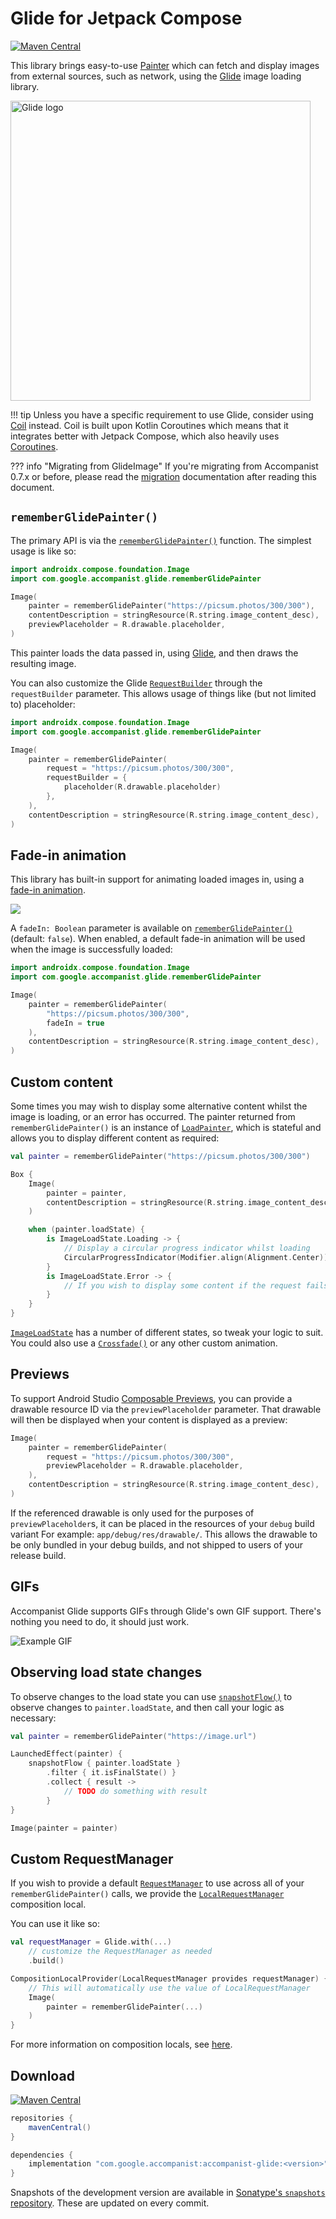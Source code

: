 # Glide for Jetpack Compose

[![Maven Central](https://img.shields.io/maven-central/v/com.google.accompanist/accompanist-glide)](https://search.maven.org/search?q=g:com.google.accompanist)

This library brings easy-to-use [Painter][painter] which can fetch and display images from external sources, such as network, using the [Glide][glide] image loading library.

<img src="https://github.com/bumptech/glide/blob/master/static/glide_logo.png?raw=true" width="480" alt="Glide logo">

!!! tip
    Unless you have a specific requirement to use Glide, consider using [Coil](coil.md) instead.
    Coil is built upon Kotlin Coroutines which means that it integrates better with
    Jetpack Compose, which also heavily uses [Coroutines](https://developer.android.com/jetpack/compose/kotlin#coroutines).

??? info "Migrating from GlideImage"
    If you're migrating from Accompanist 0.7.x or before, please read the [migration](./migration-glideimage) documentation after reading this document.

## `rememberGlidePainter()`

The primary API is via the [`rememberGlidePainter()`][rememberpainter] function. The simplest usage is like so:

```kotlin 
import androidx.compose.foundation.Image
import com.google.accompanist.glide.rememberGlidePainter

Image(
    painter = rememberGlidePainter("https://picsum.photos/300/300"),
    contentDescription = stringResource(R.string.image_content_desc),
    previewPlaceholder = R.drawable.placeholder,
)
```

This painter loads the data passed in, using [Glide][glide], and then draws the resulting image.

You can also customize the Glide [`RequestBuilder`](https://bumptech.github.io/glide/javadocs/4110/com/bumptech/glide/RequestBuilder.html) through the `requestBuilder` parameter. This allows usage of things like (but not limited to) placeholder:

```kotlin
import androidx.compose.foundation.Image
import com.google.accompanist.glide.rememberGlidePainter

Image(
    painter = rememberGlidePainter(
        request = "https://picsum.photos/300/300",
        requestBuilder = {
            placeholder(R.drawable.placeholder)
        },
    ),
    contentDescription = stringResource(R.string.image_content_desc),
)
```

## Fade-in animation

This library has built-in support for animating loaded images in, using a [fade-in animation](https://material.io/archive/guidelines/patterns/loading-images.html).

![](crossfade.gif)


A `fadeIn: Boolean` parameter is available on [`rememberGlidePainter()`][rememberpainter] (default: `false`). When enabled, a default fade-in animation will be used when the image is successfully loaded:

``` kotlin
import androidx.compose.foundation.Image
import com.google.accompanist.glide.rememberGlidePainter

Image(
    painter = rememberGlidePainter(
        "https://picsum.photos/300/300",
        fadeIn = true
    ),
    contentDescription = stringResource(R.string.image_content_desc),
)
```

## Custom content

Some times you may wish to display some alternative content whilst the image is loading, or an error has occurred. The painter returned from `rememberGlidePainter()` is an instance of [`LoadPainter`][loadpainter], which is stateful and allows you to display different content as required:


``` kotlin
val painter = rememberGlidePainter("https://picsum.photos/300/300")

Box {
    Image(
        painter = painter,
        contentDescription = stringResource(R.string.image_content_desc),
    )

    when (painter.loadState) {
        is ImageLoadState.Loading -> {
            // Display a circular progress indicator whilst loading
            CircularProgressIndicator(Modifier.align(Alignment.Center))
        }
        is ImageLoadState.Error -> {
            // If you wish to display some content if the request fails
        }
    }
}
```

[`ImageLoadState`][imageloadstate] has a number of different states, so tweak your logic to suit. You could also use a [`Crossfade()`][crossfade] or any other custom animation.

## Previews

To support Android Studio [Composable Previews](https://developer.android.com/jetpack/compose/tooling), you can provide a drawable resource ID via the `previewPlaceholder` parameter. That drawable will then be displayed when your content is displayed as a preview:

```kotlin
Image(
    painter = rememberGlidePainter(
        request = "https://picsum.photos/300/300",
        previewPlaceholder = R.drawable.placeholder,
    ),
    contentDescription = stringResource(R.string.image_content_desc),
)
```

If the referenced drawable is only used for the purposes of `previewPlaceholder`s, it can be placed in the resources of your `debug` build variant For example: `app/debug/res/drawable/`. This allows the drawable to be only bundled in your debug builds, and not shipped to users of your release build.

## GIFs

Accompanist Glide supports GIFs through Glide's own GIF support. There's nothing you need to do, it should just work.

![Example GIF](https://media.giphy.com/media/6oMKugqovQnjW/giphy.gif)

## Observing load state changes

To observe changes to the load state you can use [`snapshotFlow()`][snapshotflow] to observe changes to `painter.loadState`, and then call your logic as necessary:

``` kotlin
val painter = rememberGlidePainter("https://image.url")

LaunchedEffect(painter) {
    snapshotFlow { painter.loadState }
        .filter { it.isFinalState() }
        .collect { result ->
            // TODO do something with result
        }
}

Image(painter = painter)
```

## Custom RequestManager

If you wish to provide a default [`RequestManager`](https://bumptech.github.io/glide/javadocs/4120/com/bumptech/glide/RequestManager.html) to use across all of your `rememberGlidePainter()`
calls, we provide the [`LocalRequestManager`][local] composition local.

You can use it like so:

``` kotlin
val requestManager = Glide.with(...)
    // customize the RequestManager as needed
    .build()

CompositionLocalProvider(LocalRequestManager provides requestManager) {
    // This will automatically use the value of LocalRequestManager
    Image(
        painter = rememberGlidePainter(...)
    )
}
```

For more information on composition locals, see [here](https://developer.android.com/reference/kotlin/androidx/compose/runtime/CompositionLocal).

## Download

[![Maven Central](https://img.shields.io/maven-central/v/com.google.accompanist/accompanist-glide)](https://search.maven.org/search?q=g:com.google.accompanist)

```groovy
repositories {
    mavenCentral()
}

dependencies {
    implementation "com.google.accompanist:accompanist-glide:<version>"
}
```

Snapshots of the development version are available in [Sonatype's `snapshots` repository][snap]. These are updated on every commit.

  [compose]: https://developer.android.com/jetpack/compose
  [snap]: https://oss.sonatype.org/content/repositories/snapshots/com/google/accompanist/accompanist-glide/
  [glide]: https://bumptech.github.io/glide/
  [rememberpainter]: ../api/glide/glide/com.google.accompanist.glide/remember-glide-painter.html
  [imageloadstate]: ../api/imageloading-core/imageloading-core/com.google.accompanist.imageloading/-image-load-state/index.html
  [loadpainter]: ../api/imageloading-core/imageloading-core/com.google.accompanist.imageloading/-load-painter/index.html
  [local]: ../api/glide/glide/com.google.accompanist.glide/-local-request-manager.html
  [crossfade]: https://developer.android.com/reference/kotlin/androidx/compose/animation/package-summary#crossfade
  [painter]: https://developer.android.com/reference/kotlin/androidx/compose/ui/graphics/painter/Painter
  [snapshotflow]: https://developer.android.com/reference/kotlin/androidx/compose/runtime/package-summary#snapshotflow
